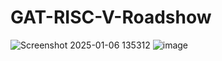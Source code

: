 # GAT-RISC-V-Roadshow
![Screenshot 2025-01-06 135312](https://github.com/user-attachments/assets/8941f4dc-8827-4646-81c2-3d2899fa6473)
![image](https://github.com/user-attachments/assets/e7f23540-0eed-4c9f-b1d0-5b59141d315f)


